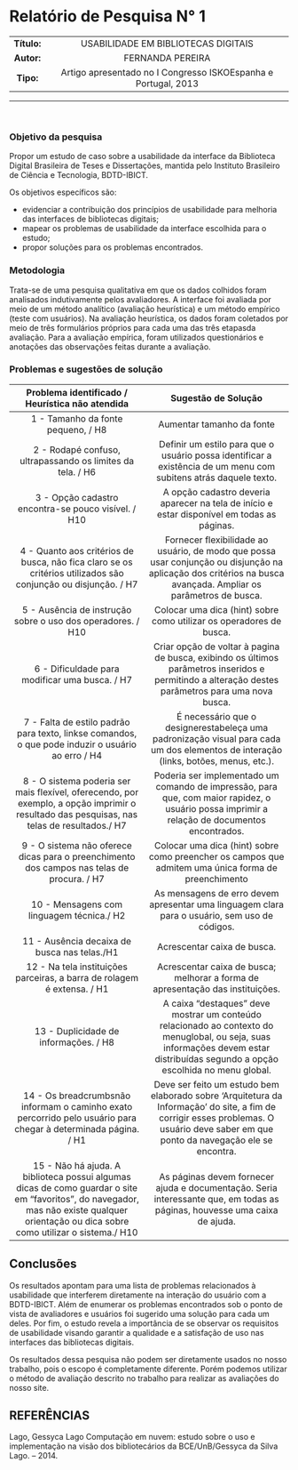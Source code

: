# Relatório de Pesquisa N° 1

| | |
|:-:| :-: |
| **Título:** | USABILIDADE EM BIBLIOTECAS DIGITAIS |
| **Autor:** | FERNANDA PEREIRA |
| **Tipo:** | Artigo apresentado no I Congresso ISKOEspanha e Portugal, 2013  |
___
<br/>

### **Objetivo da pesquisa**

Propor um estudo de caso sobre a usabilidade da interface da Biblioteca Digital Brasileira de Teses e Dissertações, mantida pelo Instituto Brasileiro de Ciência e Tecnologia, BDTD-IBICT.

Os  objetivos  específicos  são:  
* evidenciar a contribuição dos princípios de usabilidade para melhoria das interfaces de bibliotecas digitais;
* mapear os problemas de usabilidade da interface escolhida para o estudo;
* propor soluções para os problemas encontrados. 

### **Metodologia**

Trata-se de uma pesquisa qualitativa em que os dados colhidos foram analisados indutivamente pelos avaliadores. A interface foi avaliada por meio de um método analítico (avaliação heurística) e um método empírico (teste com usuários). Na avaliação heurística, os dados foram coletados por meio de três formulários próprios para cada uma das três etapasda avaliação. Para a avaliação empírica, foram utilizados questionários e anotações das observações feitas durante a avaliação.

### **Problemas e sugestões de solução**

| Problema identificado / <br> Heurística não atendida | Sugestão de Solução |
| :-: | :-: |
| 1 - Tamanho da fonte pequeno, / H8 | Aumentar tamanho da fonte |
| 2 - Rodapé confuso, ultrapassando os limites da tela. / H6 | Definir um estilo para que o usuário possa identificar a existência de um menu com subitens atrás daquele texto. |
| 3 - Opção cadastro encontra-se pouco visível. / H10 | A opção cadastro deveria aparecer na tela de início e estar disponível em todas as páginas. |
| 4 - Quanto aos critérios de busca, não fica claro se os critérios utilizados são conjunção ou disjunção. / H7 | Fornecer flexibilidade ao usuário, de modo que possa usar conjunção ou disjunção na aplicação dos critérios na busca avançada. Ampliar os parâmetros de busca. |
| 5 - Ausência de instrução sobre o uso dos operadores. / H10 | Colocar uma dica (hint) sobre como utilizar os operadores de busca. |
| 6 - Dificuldade para modificar uma busca. / H7 | Criar opção de voltar à pagina de busca, exibindo os últimos parâmetros inseridos e permitindo a alteração destes parâmetros para uma nova busca. |
| 7 - Falta de estilo padrão para texto, linkse comandos, o que pode induzir o usuário ao erro / H4 | É necessário que o designerestabeleça uma padronização visual para cada um dos elementos de interação (links, botões, menus, etc.). |
| 8 - O sistema poderia ser mais flexível, oferecendo,  por  exemplo,  a  opção imprimir o resultado das pesquisas, nas telas de resultados./ H7 | Poderia ser implementado um comando de impressão, para que, com maior rapidez, o usuário possa imprimir a relação de documentos encontrados.|
| 9 - O sistema não oferece dicas para o preenchimento dos campos nas telas de procura. / H7 | Colocar uma dica (hint) sobre como preencher os campos que admitem uma única forma de preenchimento |
| 10 - Mensagens com linguagem técnica./ H2 | As mensagens de erro devem apresentar uma linguagem clara para o usuário, sem uso de códigos.|
| 11 - Ausência  decaixa  de  busca  nas telas./H1 | Acrescentar caixa de busca. | 
| 12 - Na  tela  instituições  parceiras,  a barra de rolagem é extensa. / H1 | Acrescentar caixa de busca; melhorar a forma de apresentação das instituições. | 
| 13 - Duplicidade de informações. / H8 | A caixa “destaques” deve mostrar um conteúdo relacionado ao contexto do menuglobal, ou seja, suas informações devem estar distribuídas segundo a opção escolhida no menu global. |
| 14 - Os breadcrumbsnão  informam  o caminho exato percorrido pelo usuário para chegar à determinada página. / H1 | Deve ser feito um estudo bem elaborado sobre ‘Arquitetura da Informação’ do site, a fim de corrigir esses problemas. O usuário deve saber em que ponto da navegação ele se encontra. |
| 15 - Não há ajuda. A biblioteca possui algumas dicas de como guardar o site em “favoritos”, do navegador, mas não existe qualquer orientação ou dica sobre como utilizar o sistema./ H10 | As  páginas  devem  fornecer  ajuda  e  documentação.  Seria interessante que, em todas as páginas, houvesse uma caixa de ajuda. |


## Conclusões

Os resultados apontam para uma lista de problemas relacionados à usabilidade que interferem diretamente na interação do usuário com a BDTD-IBICT. Além de enumerar os problemas encontrados sob o ponto de vista de avaliadores e usuários foi sugerido uma solução para cada um deles. Por fim, o estudo revela a importância de se observar os requisitos de usabilidade visando garantir a qualidade e a satisfação de uso nas interfaces das bibliotecas digitais.

Os resultados dessa pesquisa não podem ser diretamente usados no nosso trabalho, pois o escopo é completamente diferente. Porém podemos utilizar o método de avaliação descrito no trabalho para realizar as avaliações do nosso site.


## REFERÊNCIAS

Lago, Gessyca Lago Computação em nuvem: estudo sobre o uso e implementação na visão dos bibliotecários da BCE/UnB/Gessyca da Silva Lago. – 2014.